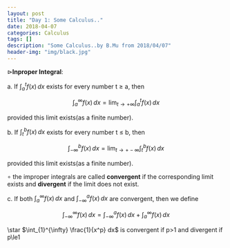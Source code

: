 ```yaml
---
layout: post
title: "Day 1: Some Calculus.."
date: 2018-04-07
categories: Calculus
tags: []
description: "Some Calculus..by B.Mu from 2018/04/07"
header-img: "img/black.jpg"
---
```

$\triangleright$**Inproper Integral**:

a. If $\displaystyle{\int_{a}^{t} f(x) \,dx}$ exists for
every number t $\ge$ a, then

$$\int_{a}^{\infty} f(x) \,dx =
 \displaystyle{\lim_{t \to+\infty}\int_{a}^{t} f(x) \,dx}$$

provided this limit exists(as a finite number).

b. If $\displaystyle{\int_{t}^{b} f(x) \,dx}$ exists for
every number t $\le$ b, then

$$\int_{-\infty}^{b} f(x) \,dx =
 \displaystyle{\lim_{t \to+-\infty}\int_{t}^{b} f(x) \,dx}$$

provided this limit exists(as a finite number).

  $\circ$ the improper integrals are called **convergent** if the corresponding
  limit exists and **divergent** if the limit does not exist.

c. If both $\displaystyle{\int_{a}^{\infty} f(x) \,dx}$ 
and $\displaystyle{\int_{-\infty}^{a} f(x) \,dx}$ are convergent,
then we define

$$\int_{-\infty}^{\infty} f(x) \,dx = \displaystyle{\int_{-\infty}^{a} f(x) \,dx} + \displaystyle{\int_{a}^{\infty} f(x) \,dx}$$

\star $\int_{1}^{\infty} \frac{1}{x^p} dx$ is convergent if p>1
and divergent if p\le1
